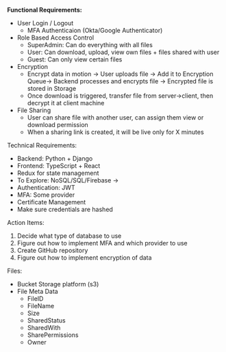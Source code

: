 

**Functional Requirements:**

- User Login / Logout
	- MFA Authenticaion (Okta/Google Authenticator)
- Role Based Access Control
	- SuperAdmin: Can do everything with all files
	- User: Can download, upload, view own files + files shared with user
	- Guest: Can only view certain files
- Encryption
	- Encrypt data in motion -> User uploads file -> Add it to Encryption Queue-> Backend processes and encrypts file -> Encrypted file is stored in Storage
	- Once download is triggered, transfer file from server->client, then decrypt it at client machine
- File Sharing
	- User can share file with another user, can assign them view or download permission
	- When a sharing link is created, it will be live only for X minutes


Technical Requirements:

- Backend: Python + Django
- Frontend: TypeScript + React
- Redux for state management
- To Explore: NoSQL/SQL/Firebase ->
- Authentication: JWT
- MFA: Some provider
- Certificate Management
- Make sure credentials are hashed


Action Items:
1. Decide what type of database to use
2. Figure out how to implement MFA and which provider to use
3. Create GitHub repository
4. Figure out how to implement encryption of data





Files:
- Bucket Storage platform  (s3)
- File Meta Data
	- FileID
	- FileName
	- Size
	- SharedStatus
	- SharedWith
	- SharePermissions
	- Owner

